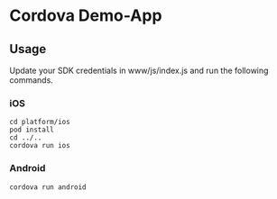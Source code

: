 # Cordova Demo-App

## Usage

Update your SDK credentials in www/js/index.js and run the following commands.

### iOS

```
cd platform/ios
pod install
cd ../..
cordova run ios
```

### Android

```
cordova run android
```
